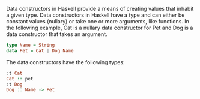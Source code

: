 Data constructors in Haskell provide a means of creating values that inhabit a given type. Data constructors in Haskell have a type and can either be constant values (nullary) or take one or more arguments, like functions. In the following example, Cat is a nullary data constructor for Pet and Dog is a data constructor that takes an argument.
```Haskell
type Name = String
data Pet = Cat | Dog Name
```
The data constructors have the following types:
```Haskell
:t Cat
Cat :: pet
:t Dog
Dog :: Name -> Pet
```

